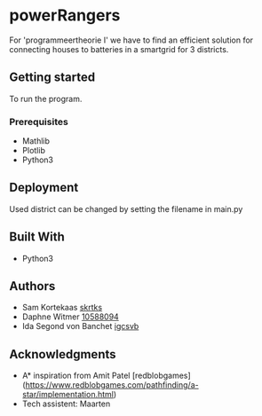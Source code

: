 # powerRangers

For 'programmeertheorie I' we have to find an efficient solution for connecting houses to batteries in a smartgrid for 3 districts.

## Getting started

To run the program.


### Prerequisites

- Mathlib 
- Plotlib
- Python3

## Deployment

Used district can be changed by setting the filename in main.py

## Built With

* Python3

## Authors

* Sam Kortekaas            [skrtks](https://github.com/skrtks)
* Daphne Witmer            [10588094](https://github.com/10588094)
* Ida Segond von Banchet   [igcsvb](https://github.com/igcsvb)

## Acknowledgments

* A* inspiration from Amit Patel [redblobgames] (https://www.redblobgames.com/pathfinding/a-star/implementation.html)
* Tech assistent: Maarten
